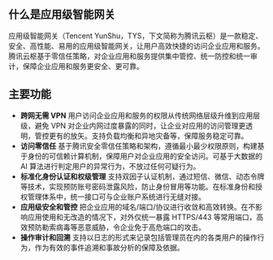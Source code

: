 ## 什么是应用级智能网关
应用级智能网关（Tencent YunShu，TYS，下文简称为腾讯云枢）是一款稳定、安全、高性能、易用的应用级智能网关，让用户高效快捷的访问企业应用和服务。腾讯云枢基于零信任策略，对企业应用和服务提供集中管控、统一防控和统一审计，保障企业应用和服务更安全、更可靠。
## 主要功能
- **跨网无需 VPN**
用户访问企业应用和服务的权限从传统网络层级升维到应用层级，避免  VPN 对企业内网过度暴露的同时，让企业对应用的访问管理更透明，管控更有的放矢。支持负载均衡和异地灾备等，保障服务稳定可靠。
- **访问零信任**
基于腾讯安全零信任策略和架构，遵循最小最少权限原则，构建基于身份的可信赖计算机制，保障用户对企业应用的安全访问。可基于大数据的 AI 算法进行判定用户的异常行为，不放过任何可疑行为。
- **标准化身份认证和权级管理**
支持双因子认证机制，通过短信、微信、动态令牌等技术，实现预防账号密码泄露风险，防止身份冒用等功能。在标准身份和授权管理体系中，统一接口可与企业账户系统进行无缝对接。
- **应用级安全和管控**
把企业应用的域名/端口/协议进行收敛和高效转换。在不影响应用使用和无改造的情况下，对外仅统一暴露 HTTPS/443 等常用端口，高效预防勒索病毒等恶意威胁，令企业免于高危端口的攻击。
- **操作审计和回溯**
支持以日志的形式来记录包括管理员在内的各类用户的操作行为，作为有效的事件追溯和事故分析的保障及依据。

